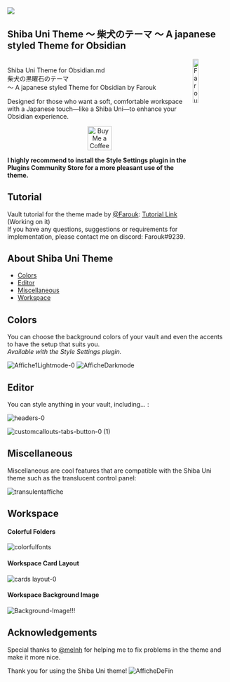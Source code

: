 <img src="https://github.com/faroukx/Obsidian-shiba-uni-theme/blob/main/shibaunibackground-512-x-288.png?raw=true">


## Shiba Uni Theme ～ **柴犬のテーマ** ～ A japanese styled Theme for Obsidian



  <a href="https://github.com/faroukx/handle-path-oz">
    <img width="16%" align="right" alt="Farouk's github stats" src="https://user-images.githubusercontent.com/109313204/210188991-90181242-5193-472e-8d98-023209b9a2ef.png" />
  </a> <br> Shiba Uni Theme for Obsidian.md <br> 柴犬の黒曜石のテーマ <br> ～ A japanese styled Theme for Obsidian by Farouk <br> 
  
  
Designed for those who want a soft, comfortable workspace with a Japanese touch—like a Shiba Uni—to enhance your Obsidian experience.

<center>
  <a href='https://www.buymeacoffee.com/faroukx'  target='_blank'><img height='55' style='border:0px;height:55px;' src='https://cdn.buymeacoffee.com/buttons/v2/default-orange.png' border='0' alt='Buy Me a Coffee at ko-fi.com' /></a>
</center>

**I highly recommend to install the Style Settings plugin in the Plugins Community Store for a more pleasant use of the theme.**

  
## Tutorial

Vault tutorial for the theme made by [@Farouk](https://github.com/faroukx): [Tutorial Link](https://github.com/faroukx/obsidian-homepage) (Working on it)<br>
If you have any questions, suggestions or requirements for implementation, please contact me on discord: Farouk#9239.


## About Shiba Uni Theme
- [Colors](#Colors)
- [Editor](#Editor)
- [Miscellaneous](#Miscellaneous)
- [Workspace](#Workspace)
  
  
 
## Colors
You can choose the background colors of your vault and even the accents to have the setup that suits you. <br>
_Available with the Style Settings plugin._
  
![Affiche1Lightmode-0](https://user-images.githubusercontent.com/109313204/210191460-d6272079-931d-4f02-8498-9feadb2794dd.png)
![AfficheDarkmode](https://user-images.githubusercontent.com/109313204/210260868-a86c4bd1-286a-4550-ad6c-92af147e7a57.png)


## Editor
You can style anything in your vault, including... :


![headers-0](https://user-images.githubusercontent.com/109313204/210895815-6b57653e-1f65-4bd7-940f-41d39375a203.png)

![customcallouts-tabs-button-0 (1)](https://user-images.githubusercontent.com/109313204/210895800-c1175662-2696-4d3f-8a19-46aef49823c0.png)
  
## Miscellaneous

Miscellaneous are cool features that are compatible with the Shiba Uni theme such as the translucent control panel:

![transulentaffiche](https://user-images.githubusercontent.com/109313204/210192036-a4136ca5-a410-4bab-a108-5ecd0c89a121.jpg)

  
## Workspace

#### Colorful Folders
![colorfulfonts](https://user-images.githubusercontent.com/109313204/211130894-9e4627e3-b2e7-43de-91ec-abeabe7094f3.png)



#### Workspace Card Layout
![cards layout-0](https://user-images.githubusercontent.com/109313204/210895712-6427a41b-e43f-4680-a2ca-9040940f516a.png)


#### Workspace Background Image
![Background-Image!!!](https://user-images.githubusercontent.com/109313204/210877444-2fa065bf-c08c-4dbb-bc6c-2b2e9a60a5f3.jpg)


## Acknowledgements
  
Special thanks to [@melnh](https://github.com/melnhh) for helping me to fix problems in the theme and make it more nice.
  
Thank you for using the Shiba Uni theme!
![AfficheDeFin](https://user-images.githubusercontent.com/109313204/209595407-954ff924-c4a2-4be8-8900-34f39551abec.jpg)



